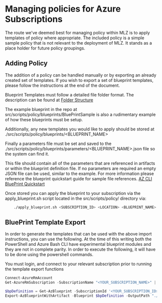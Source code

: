 # Managing policies for Azure Subscriptions

The route we've deemed best for managing policy within MLZ is to apply templates of policy where appropriate. The included policy is a simple sample policy that is not relevant to the deployment of MLZ.  It stands as a place holder for future policy groupings.

## Adding Policy

The addition of a policy can be handled manually or by exporting an already created set of templates.  If you wish to export a set of blueprint templates, please follow the instructions at the end of the document.

Blueprint Templates must follow a detailed file folder format.  The description can be found at [Folder Structure](https://docs.microsoft.com/en-us/azure/governance/blueprints/how-to/import-export-ps#folder-structure-of-a-blueprint-definition)

The example blueprint in the repo at src/scripts/policy/blueprints/BluePrintSample is also a rudimentary example of how these blueprints must be setup.

Additionally, any new templates you would like to apply should be stored at ./src/scripts/policy/blueprints/<BLUEPRINT_NAME>

Finally a parameters file must be set and saved to the ./src/scripts/policy/blueprints/parameters/<BLUEPRINT_NAME>.json file so the system can find it.

This file should contain all of the parameters that are referenced in artifacts or within the blueprint definition file.  If no parameters are required an empty JSON file can be used, similar to the example.  For more information please reference the blueprint quickstart guide for sample file references.  [AZ CLI BluePrint Quickstart](https://docs.microsoft.com/en-us/azure/governance/blueprints/create-blueprint-azurecli)

Once stored you can apply the blueprint to your subscription via the apply_blueprint.sh script located in the src/scripts/policy/ directory via:

```bash
    ./apply_blueprint.sh <SUBSCRIPTION_ID> <LOCATION> <BLUEPRINT_NAME>
```

## BluePrint Template Export

In order to generate the templates that can be used with the above import instructions, you can use the following.  At the time of this writing both the PowerShell and Azure Bash CLI have experimental blueprint modules and they are not in complete parity.  In order to execute the following, it will have to be done using the powershell commands. 

You must login, and connect to your relevant subscription prior to running the template export functions

```powershell
Connect-AzureRmAccount
Get-AzureRmSubscription -SubscriptionName "<YOUR_SUBSCRIPTION_NAME>" | Select-AzureRmSubscription
```

```powershell
$bpDefinition = Get-AzBlueprint -SubscriptionId '<YOUR_SUBSCRIPTION_ID>' -Name '<YOUR_BLUEPRINT_NAME>' -Version '<YOUR_BLUEPRINT_VERSION>'
Export-AzBlueprintWithArtifact -Blueprint $bpDefinition -OutputPath "./src/scripts/policy/blueprints/<BLUEPRINT_NAME>"
```
